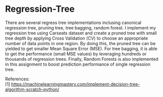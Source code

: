 # Regression-Tree

There are several regress tree implementations inclusing canonical regression tree, pruning tree, tree bagging, random forest. I implement my regression tree using Carseats dataset and create a pruned tree with small tree depth by applying Cross Validation (CV) to
choose an appropriate number of data points in one region. By doing this, the pruned tree can be yielded to get smaller Mean Square Error (MSE). For tree bagging, it is able to get the performance (small MSE values) by leveraging hundreds or thousands of regression trees. Finally, Random Forests is also implemented in this assignment to boost prediction performance of single regression tree.

References: <br />
[1] https://machinelearningmastery.com/implement-decision-tree-algorithm-scratch-python/
